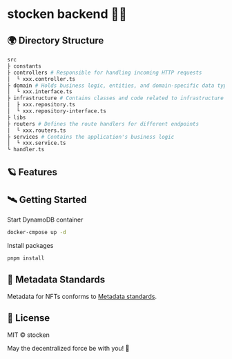 # stocken backend 🚀🌌

## 🌍 Directory Structure

```bash
src
├ constants
├ controllers # Responsible for handling incoming HTTP requests
│  └ xxx.controller.ts
├ domain # Holds business logic, entities, and domain-specific data types
│  └ xxx.interface.ts
├ infrastructure # Contains classes and code related to infrastructure concerns
│  ├ xxx.repository.ts
│  └ xxx.repository-interface.ts
├ libs
├ routers # Defines the route handlers for different endpoints
│  └ xxx.routers.ts
├ services # Contains the application's business logic
│  └ xxx.service.ts
└ handler.ts
```

## 🪐 Features

## 🛰️ Getting Started

Start DynamoDB container

```bash
docker-cmpose up -d
```

Install packages

```bash
pnpm install
```

## 🌌 Metadata Standards

Metadata for NFTs conforms to [Metadata standards](https://docs.opensea.io/docs/metadata-standards).

## 📡 License

MIT © stocken

May the decentralized force be with you! 🌌
